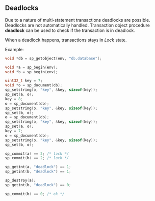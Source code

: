 
Deadlocks
---------

Due to a nature of multi-statement transactions deadlocks are possible.
Deadlocks are not automatically handled. Transaction object procedure **deadlock**
can be used to check if the transaction is in deadlock.

When a deadlock happens, transactions stays in *Lock* state.

Example:

```C
void *db = sp_getobject(env, "db.database");

void *a = sp_begin(env);
void *b = sp_begin(env);

uint32_t key = 7;
void *o = sp_document(db);
sp_setstring(o, "key", &key, sizeof(key));
sp_set(a, o);
key = 8;
o = sp_document(db);
sp_setstring(o, "key", &key, sizeof(key));
sp_set(b, o);
o = sp_document(db);
sp_setstring(o, "key", &key, sizeof(key));
sp_set(a, o);
key = 7;
o = sp_document(db);
sp_setstring(o, "key", &key, sizeof(key));
sp_set(b, o);

sp_commit(a) == 2; /* lock */
sp_commit(b) == 2; /* lock */

sp_getint(a, "deadlock") == 1;
sp_getint(b, "deadlock") == 1;

sp_destroy(a);
sp_getint(b, "deadlock") == 0;

sp_commit(b) == 0; /* ok */
```
